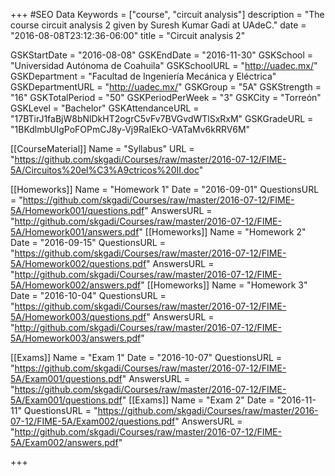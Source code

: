 +++
#SEO Data
Keywords = ["course", "circuit analysis"]
description = "The course circuit analysis 2 given by Suresh Kumar Gadi at UAdeC."
date = "2016-08-08T23:12:36-06:00"
title = "Circuit analysis 2"

GSKStartDate = "2016-08-08"
GSKEndDate = "2016-11-30"
GSKSchool = "Universidad Autónoma de Coahuila"
GSKSchoolURL = "http://uadec.mx/"
GSKDepartment = "Facultad de Ingeniería Mecánica y Eléctrica"
GSKDepartmentURL = "http://uadec.mx/"
GSKGroup = "5A"
GSKStrength = "16"
GSKTotalPeriod = "50"
GSKPeriodPerWeek = "3"
GSKCity = "Torreón"
GSKLevel = "Bachelor"
GSKAttendanceURL = "17BTirJ1faBjW8bNlDkHT2ogrC5vFv7BVGvdWTlSxRxM"
GSKGradeURL = "1BKdlmbUIgPoFOPmCJ8y-Vj9RaIEkO-VATaMv6kRRV6M"

[[CourseMaterial]]
    Name = "Syllabus"
    URL = "https://github.com/skgadi/Courses/raw/master/2016-07-12/FIME-5A/Circuitos%20el%C3%A9ctricos%20II.doc"

[[Homeworks]]
    Name = "Homework 1"
	Date = "2016-09-01"
    QuestionsURL = "https://github.com/skgadi/Courses/raw/master/2016-07-12/FIME-5A/Homework001/questions.pdf"
	AnswersURL = "http://github.com/skgadi/Courses/raw/master/2016-07-12/FIME-5A/Homework001/answers.pdf"
[[Homeworks]]
    Name = "Homework 2"
	Date = "2016-09-15"
    QuestionsURL = "https://github.com/skgadi/Courses/raw/master/2016-07-12/FIME-5A/Homework002/questions.pdf"
	AnswersURL = "http://github.com/skgadi/Courses/raw/master/2016-07-12/FIME-5A/Homework002/answers.pdf"
[[Homeworks]]
    Name = "Homework 3"
	Date = "2016-10-04"
    QuestionsURL = "https://github.com/skgadi/Courses/raw/master/2016-07-12/FIME-5A/Homework003/questions.pdf"
	AnswersURL = "http://github.com/skgadi/Courses/raw/master/2016-07-12/FIME-5A/Homework003/answers.pdf"

[[Exams]]
    Name = "Exam 1"
	Date = "2016-10-07"
    QuestionsURL = "https://github.com/skgadi/Courses/raw/master/2016-07-12/FIME-5A/Exam001/questions.pdf"
	AnswersURL = "https://github.com/skgadi/Courses/raw/master/2016-07-12/FIME-5A/Exam001/questions.pdf"
[[Exams]]
    Name = "Exam 2"
	Date = "2016-11-11"
    QuestionsURL = "https://github.com/skgadi/Courses/raw/master/2016-07-12/FIME-5A/Exam002/questions.pdf"
	AnswersURL = "http://github.com/skgadi/Courses/raw/master/2016-07-12/FIME-5A/Exam002/answers.pdf"
	
+++